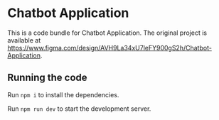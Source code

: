 
  # Chatbot Application

  This is a code bundle for Chatbot Application. The original project is available at https://www.figma.com/design/AVH9La34xU7leFY900gS2h/Chatbot-Application.

  ## Running the code

  Run `npm i` to install the dependencies.

  Run `npm run dev` to start the development server.
  